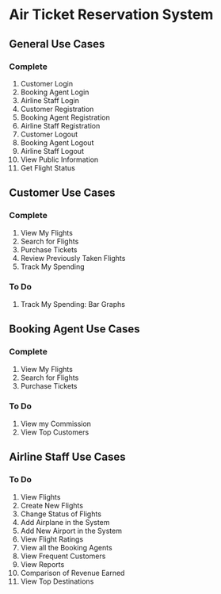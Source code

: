 # Air Ticket Reservation System

## General Use Cases

### Complete

1. Customer Login
1. Booking Agent Login
1. Airline Staff Login
1. Customer Registration
1. Booking Agent Registration
1. Airline Staff Registration
1. Customer Logout
1. Booking Agent Logout
1. Airline Staff Logout
1. View Public Information
1. Get Flight Status

## Customer Use Cases

### Complete

1. View My Flights
1. Search for Flights
1. Purchase Tickets
1. Review Previously Taken Flights
1. Track My Spending

### To Do
1. Track My Spending: Bar Graphs

## Booking Agent Use Cases

### Complete
1. View My Flights
1. Search for Flights
1. Purchase Tickets

### To Do
1. View my Commission
1. View Top Customers

## Airline Staff Use Cases

### To Do
1. View Flights
1. Create New Flights
1. Change Status of Flights
1. Add Airplane in the System
1. Add New Airport in the System
1. View Flight Ratings
1. View all the Booking Agents
1. View Frequent Customers
1. View Reports
1. Comparison of Revenue Earned
1. View Top Destinations